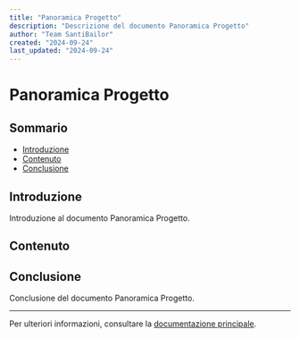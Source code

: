 ```yaml
---
title: "Panoramica Progetto"
description: "Descrizione del documento Panoramica Progetto"
author: "Team SantiBailor"
created: "2024-09-24"
last_updated: "2024-09-24"
---
```


# Panoramica Progetto

## Sommario
- [Introduzione](#introduzione)
- [Contenuto](#contenuto)
- [Conclusione](#conclusione)

## Introduzione
Introduzione al documento Panoramica Progetto.

## Contenuto


## Conclusione
Conclusione del documento Panoramica Progetto.

---
Per ulteriori informazioni, consultare la [documentazione principale](../README.md).
